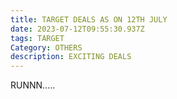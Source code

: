 ```yaml
---
title: TARGET DEALS AS ON 12TH JULY
date: 2023-07-12T09:55:30.937Z
tags: TARGET
Category: OTHERS
description: EXCITING DEALS
---
```

R﻿UNNN.....